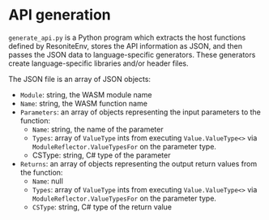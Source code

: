 # API generation

`generate_api.py` is a Python program which extracts the host functions defined by ResoniteEnv, stores the API information as JSON, and then passes the JSON data to language-specific generators. These generators create language-specific libraries and/or header files.

The JSON file is an array of JSON objects:

* `Module`: string, the WASM module name
* `Name`: string, the WASM function name
* `Parameters`: an array of objects representing the input parameters to the function:
  * `Name`: string, the name of the parameter
  * `Types`: array of `ValueType` ints from executing `Value.ValueType<>` via `ModuleReflector.ValueTypesFor` on the parameter type.
  * CSType: string, C# type of the parameter
* `Returns`: an array of objects representing the output return values from the function:
  * `Name`: null
  * `Types`: array of `ValueType` ints from executing `Value.ValueType<>` via `ModuleReflector.ValueTypesFor` on the parameter type.
  * `CSType`: string, C# type of the return value

